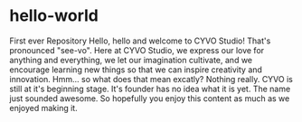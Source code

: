 # hello-world
First ever Repository
Hello, hello and welcome to CYVO Studio! That's pronounced "see-vo". Here at CYVO Studio, we express our love for anything and everything, we let our imagination cultivate, and we encourage learning new things so that we can inspire creativity and innovation. Hmm... so what does that mean excatly? Nothing really. CYVO is still at it's beginning stage. It's founder has no idea what it is yet. The name just sounded awesome. So hopefully you enjoy this content as much as we enjoyed making it.
